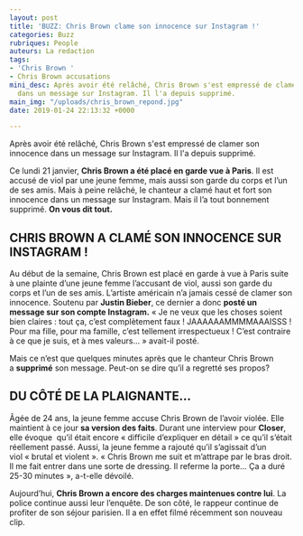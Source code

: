 ```yaml
---
layout: post
title: 'BUZZ: Chris Brown clame son innocence sur Instagram !'
categories: Buzz
rubriques: People
auteurs: La redaction
tags:
- 'Chris Brown '
- Chris Brown accusations
mini_desc: Après avoir été relâché, Chris Brown s'est empressé de clamer son innocence
  dans un message sur Instagram. Il l'a depuis supprimé.
main_img: "/uploads/chris_brown_repond.jpg"
date: 2019-01-24 22:13:32 +0000

---
```

Après avoir été relâché, Chris Brown s'est empressé de clamer son innocence dans un message sur Instagram. Il l'a depuis supprimé.

Ce lundi 21 janvier, **Chris Brown a été placé en garde vue à Paris**. Il est accusé de viol par une jeune femme, mais aussi son garde du corps et l’un de ses amis. Mais à peine relâché, le chanteur a clamé haut et fort son innocence dans un message sur Instagram. Mais il l’a tout bonnement supprimé. **On vous dit tout.**

## CHRIS BROWN A CLAMÉ SON INNOCENCE SUR INSTAGRAM !

Au début de la semaine, Chris Brown est placé en garde à vue à Paris suite à une plainte d’une jeune femme l’accusant de viol, aussi son garde du corps et l’un de ses amis. L’artiste américain n’a jamais cessé de clamer son innocence. Soutenu par **Justin Bieber**, ce dernier a donc **posté un message sur son compte Instagram.** « Je ne veux que les choses soient bien claires : tout ça, c’est complètement faux ! JAAAAAAMMMMAAAISSS ! Pour ma fille, pour ma famille, c’est tellement irrespectueux ! C’est contraire à ce que je suis, et à mes valeurs… » avait-il posté.

Mais ce n’est que quelques minutes après que le chanteur Chris Brown a **supprimé** son message. Peut-on se dire qu’il a regretté ses propos?

## DU CÔTÉ DE LA PLAIGNANTE…

Âgée de 24 ans, la jeune femme accuse Chris Brown de l’avoir violée. Elle maintient à ce jour **sa version des faits**. Durant une interview pour **Closer**, elle évoque  qu’il était encore « difficile d’expliquer en détail » ce qu’il s’était réellement passé. Aussi, la jeune femme a rajouté qu’il s’agissait d’un viol « brutal et violent ». « Chris Brown me suit et m’attrape par le bras droit. Il me fait entrer dans une sorte de dressing. Il referme la porte… Ça a duré 25-30 minutes », a-t-elle dévoilé.

Aujourd’hui, **Chris Brown a encore des charges maintenues contre lui**. La police continue aussi leur l’enquête. De son côté, le rappeur continue de profiter de son séjour parisien. Il a en effet filmé récemment son nouveau clip.